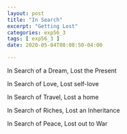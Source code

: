 ```yaml
---
layout: post
title: "In Search"
excerpt: "Getting Lost"
categories: exp56_3
tags: [ exp56_3 ]
date: 2020-05-04T08:08:50-04:00

---
```


In Search of a Dream, Lost the Present

In Search of Love, Lost self-love

In Search of Travel, Lost a home

In Search of Riches, Lost an Inheritance

In Search of Peace, Lost out to War
